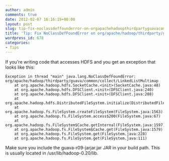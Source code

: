 ```yaml
---
author: admin
comments: true
date: 2012-02-07 16:16:19+00:00
layout: post
slug: tip-fix-noclassdeffounderror-on-orgapachehadoopthirdpartyguavacommoncollectlinkedlistmultimap
title: 'Tip: Fix NoClassDefFoundError on org/apache/hadoop/thirdparty/guava/common/collect/LinkedListMultimap'
wordpress_id: 678
categories:
- Tips
---
```


If you're writing code that accesses HDFS and you get an exception that looks like this:


    
    
    Exception in thread "main" java.lang.NoClassDefFoundError: org/apache/hadoop/thirdparty/guava/common/collect/LinkedListMultimap
    	at org.apache.hadoop.hdfs.SocketCache.<init>(SocketCache.java:48)
    	at org.apache.hadoop.hdfs.DFSClient.<init>(DFSClient.java:240)
    	at org.apache.hadoop.hdfs.DFSClient.<init>(DFSClient.java:208)
    	at org.apache.hadoop.hdfs.DistributedFileSystem.initialize(DistributedFileSystem.java:89)
    	at org.apache.hadoop.fs.FileSystem.createFileSystem(FileSystem.java:1563)
    	at org.apache.hadoop.fs.FileSystem.access$200(FileSystem.java:67)
    	at org.apache.hadoop.fs.FileSystem$Cache.getInternal(FileSystem.java:1597)
    	at org.apache.hadoop.fs.FileSystem$Cache.get(FileSystem.java:1579)
    	at org.apache.hadoop.fs.FileSystem.get(FileSystem.java:228)
    	at org.apache.hadoop.fs.FileSystem.get(FileSystem.java:111)
    



Make sure you include the guava-r09-jarjar.jar JAR in your build path.  This is usually located in /usr/lib/hadoop-0.20/lib.
